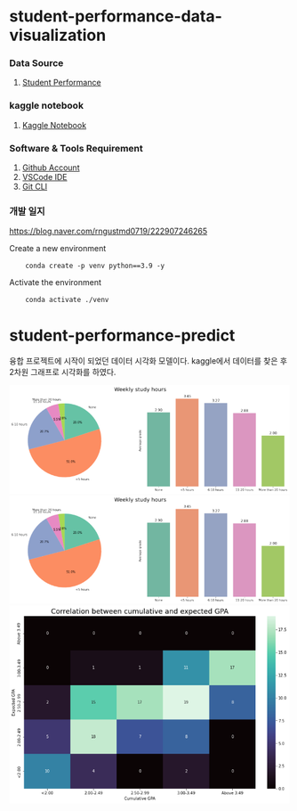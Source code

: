 # student-performance-data-visualization


### Data Source 
1. [Student Performance](https://www.kaggle.com/)

### kaggle notebook
1. [Kaggle Notebook](https://www.kaggle.com/code/biswajit01/student-performance-prediction/notebook)

### Software & Tools Requirement

1. [Github Account](https://github.com)
2. [VSCode IDE](https://code.visualstudio.com)
3. [Git CLI](https://git-scm.com/downloads)
### 개발 일지
https://blog.naver.com/rngustmd0719/222907246265

Create a new environment

```  
    conda create -p venv python==3.9 -y
```
Activate the environment

``` 
    conda activate ./venv
```
# student-performance-predict

융합 프로젝트에 시작이 되었던 데이터 시각화 모델이다.
kaggle에서 데이터를 찾은 후 2차원 그래프로 시각화를 하였다.

<img src="./IMG_0869.PNG">
<img src="./IMG_0867.PNG">
<img src="./IMG_0868.PNG">
